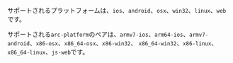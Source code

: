 サポートされるプラットフォームは、`ios`、`android`、`osx`、`win32`、`linux`、`web`です。

サポートされる`arc-platform`のペアは、`armv7-ios`、`arm64-ios`、`armv7-android`、`x86-osx`、`x86_64-osx`、`x86-win32`、 `x86_64-win32`、`x86-linux`、`x86_64-linux`、`js-web`です。
